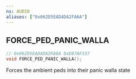 ```yaml
---
ns: AUDIO
aliases: ["0x062D5EAD4DA2FA6A"]
---
```

## FORCE_PED_PANIC_WALLA

```c
// 0x062D5EAD4DA2FA6A 0xD87AF337
void FORCE_PED_PANIC_WALLA();
```

Forces the ambient peds into their panic walla state

